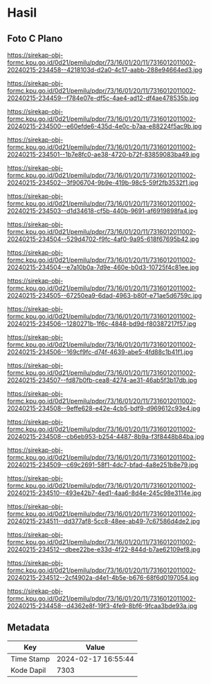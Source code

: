 # Hasil

## Foto C Plano

https://sirekap-obj-formc.kpu.go.id/0d21/pemilu/pdpr/73/16/01/20/11/7316012011002-20240215-234458--4218103d-d2a0-4c17-aabb-288e94664ed3.jpg

https://sirekap-obj-formc.kpu.go.id/0d21/pemilu/pdpr/73/16/01/20/11/7316012011002-20240215-234459--f784e07e-df5c-4ae4-ad12-df4ae478535b.jpg

https://sirekap-obj-formc.kpu.go.id/0d21/pemilu/pdpr/73/16/01/20/11/7316012011002-20240215-234500--e60efde6-435d-4e0c-b7aa-e88224f5ac9b.jpg

https://sirekap-obj-formc.kpu.go.id/0d21/pemilu/pdpr/73/16/01/20/11/7316012011002-20240215-234501--1b7e8fc0-ae38-4720-b72f-83859083ba49.jpg

https://sirekap-obj-formc.kpu.go.id/0d21/pemilu/pdpr/73/16/01/20/11/7316012011002-20240215-234502--3f906704-9b9e-419b-98c5-59f2fb3532f1.jpg

https://sirekap-obj-formc.kpu.go.id/0d21/pemilu/pdpr/73/16/01/20/11/7316012011002-20240215-234503--d1d34618-cf5b-440b-9691-af6919898fa4.jpg

https://sirekap-obj-formc.kpu.go.id/0d21/pemilu/pdpr/73/16/01/20/11/7316012011002-20240215-234504--529d4702-f9fc-4af0-9a95-618f67695b42.jpg

https://sirekap-obj-formc.kpu.go.id/0d21/pemilu/pdpr/73/16/01/20/11/7316012011002-20240215-234504--e7a10b0a-7d9e-460e-b0d3-10725f4c81ee.jpg

https://sirekap-obj-formc.kpu.go.id/0d21/pemilu/pdpr/73/16/01/20/11/7316012011002-20240215-234505--67250ea9-6dad-4963-b80f-e71ae5d6759c.jpg

https://sirekap-obj-formc.kpu.go.id/0d21/pemilu/pdpr/73/16/01/20/11/7316012011002-20240215-234506--1280271b-1f6c-4848-bd9d-f80387217f57.jpg

https://sirekap-obj-formc.kpu.go.id/0d21/pemilu/pdpr/73/16/01/20/11/7316012011002-20240215-234506--169cf9fc-d74f-4639-abe5-4fd88c1b41f1.jpg

https://sirekap-obj-formc.kpu.go.id/0d21/pemilu/pdpr/73/16/01/20/11/7316012011002-20240215-234507--fd87b0fb-cea8-4274-ae31-46ab5f3b17db.jpg

https://sirekap-obj-formc.kpu.go.id/0d21/pemilu/pdpr/73/16/01/20/11/7316012011002-20240215-234508--9effe628-e42e-4cb5-bdf9-d969612c93e4.jpg

https://sirekap-obj-formc.kpu.go.id/0d21/pemilu/pdpr/73/16/01/20/11/7316012011002-20240215-234508--cb6eb953-b254-4487-8b9a-f3f8448b84ba.jpg

https://sirekap-obj-formc.kpu.go.id/0d21/pemilu/pdpr/73/16/01/20/11/7316012011002-20240215-234509--c69c2691-58f1-4dc7-bfad-4a8e251b8e79.jpg

https://sirekap-obj-formc.kpu.go.id/0d21/pemilu/pdpr/73/16/01/20/11/7316012011002-20240215-234510--493e42b7-4ed1-4aa6-8d4e-245c98e3114e.jpg

https://sirekap-obj-formc.kpu.go.id/0d21/pemilu/pdpr/73/16/01/20/11/7316012011002-20240215-234511--dd377af8-5cc8-48ee-ab49-7c67586d4de2.jpg

https://sirekap-obj-formc.kpu.go.id/0d21/pemilu/pdpr/73/16/01/20/11/7316012011002-20240215-234512--dbee22be-e33d-4f22-844d-b7ae62109ef8.jpg

https://sirekap-obj-formc.kpu.go.id/0d21/pemilu/pdpr/73/16/01/20/11/7316012011002-20240215-234512--2cf4902a-d4e1-4b5e-b676-68f6d0197054.jpg

https://sirekap-obj-formc.kpu.go.id/0d21/pemilu/pdpr/73/16/01/20/11/7316012011002-20240215-234458--d4362e8f-19f3-4fe9-8bf6-9fcaa3bde93a.jpg


## Metadata

| Key        | Value               |
| ---------- | ------------------- |
| Time Stamp | 2024-02-17 16:55:44 |
| Kode Dapil | 7303                |



